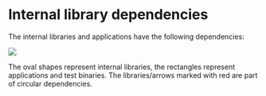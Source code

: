 # Internal library dependencies

The internal libraries and applications have the following dependencies:

<a href='../../img/dependencies.svg'>
  <img src='../../img/dependencies.svg' />
</a>

The oval shapes represent internal libraries, the rectangles represent
applications and test binaries. The libraries/arrows marked with red are part of
circular dependencies.
